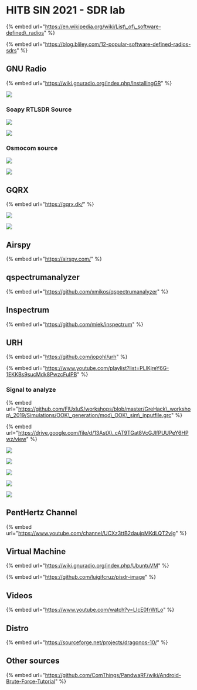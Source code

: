 # HITB SIN 2021 - SDR lab

{% embed url="https://en.wikipedia.org/wiki/List\_of\_software-defined\_radios" %}

{% embed url="https://blog.bliley.com/12-popular-software-defined-radios-sdrs" %}

## GNU Radio

{% embed url="https://wiki.gnuradio.org/index.php/InstallingGR" %}

![](../.gitbook/assets/image%20%2812%29.png)

### Soapy RTLSDR Source

![](../.gitbook/assets/image%20%2815%29.png)

![](../.gitbook/assets/image%20%2813%29.png)

### Osmocom source

![](../.gitbook/assets/image%20%285%29.png)

![](../.gitbook/assets/image%20%287%29.png)

## GQRX

{% embed url="https://gqrx.dk/" %}

![](../.gitbook/assets/image%20%2810%29.png)

![](../.gitbook/assets/image%20%2816%29.png)

## Airspy

{% embed url="https://airspy.com/" %}

## qspectrumanalyzer

{% embed url="https://github.com/xmikos/qspectrumanalyzer" %}

## Inspectrum

{% embed url="https://github.com/miek/inspectrum" %}

## URH

{% embed url="https://github.com/jopohl/urh" %}

{% embed url="https://www.youtube.com/playlist?list=PLlKjreY6G-1EKKBs9sucMdk8PwzcFuIPB" %}



### Signal to analyze

{% embed url="https://github.com/FlUxIuS/workshops/blob/master/GreHack\_workshop\_2019/Simulations/OOK\_generation/mod\_OOK\_sim\_inputfile.grc" %}



{% embed url="https://drive.google.com/file/d/13AstX\_cAT9TGat8VcGJlfPUUPeY6HPwz/view" %}

![](../.gitbook/assets/image%20%286%29.png)

![](../.gitbook/assets/image%20%2814%29.png)

![](../.gitbook/assets/image%20%2811%29.png)

![](../.gitbook/assets/image%20%2817%29.png)

![](../.gitbook/assets/image%20%288%29.png)

## PentHertz Channel

{% embed url="https://www.youtube.com/channel/UCXz3ttB2daujpMKdLQT2vIg" %}

## Virtual Machine

{% embed url="https://wiki.gnuradio.org/index.php/UbuntuVM" %}

{% embed url="https://github.com/luigifcruz/pisdr-image" %}

## Videos

{% embed url="https://www.youtube.com/watch?v=LIcE0frWtLo" %}

## Distro

{% embed url="https://sourceforge.net/projects/dragonos-10/" %}



## Other sources

{% embed url="https://github.com/ComThings/PandwaRF/wiki/Android-Brute-Force-Tutorial" %}

